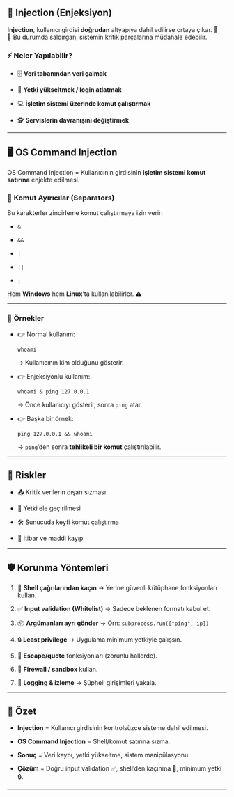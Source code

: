## 💉 **Injection (Enjeksiyon)**

**Injection**, kullanıcı girdisi **doğrudan** altyapıya dahil edilirse ortaya çıkar. 🚨  
🔑 Bu durumda saldırgan, sistemin kritik parçalarına müdahale edebilir.

### ⚡ **Neler Yapılabilir?**

- 🗄️ **Veri tabanından veri çalmak**
    
- 🔑 **Yetki yükseltmek / login atlatmak**
    
- 💻 **İşletim sistemi üzerinde komut çalıştırmak**
    
- 🕵️ **Servislerin davranışını değiştirmek**
    

---

## 🖥️ **OS Command Injection**

OS Command Injection = Kullanıcının girdisinin **işletim sistemi komut satırına** enjekte edilmesi.

### 🔗 **Komut Ayırıcılar (Separators)**

Bu karakterler zincirleme komut çalıştırmaya izin verir:

- `&`
    
- `&&`
    
- `|`
    
- `||`
    
- `;`
    

Hem **Windows** hem **Linux**’ta kullanılabilirler. ⚠️

---

### 🧪 **Örnekler**

- 👉 Normal kullanım:
    
    ```
    whoami
    ```
    
    → Kullanıcının kim olduğunu gösterir.
    
- 👉 Enjeksiyonlu kullanım:
    
    ```
    whoami & ping 127.0.0.1
    ```
    
    → Önce kullanıcıyı gösterir, sonra `ping` atar.
    
- 👉 Başka bir örnek:
    
    ```
    ping 127.0.0.1 && whoami
    ```
    
    → `ping`’den sonra **tehlikeli bir komut** çalıştırılabilir.
    

---

## 🚧 **Riskler**

- 📤 Kritik verilerin dışarı sızması
    
- 🔐 Yetki ele geçirilmesi
    
- 🛠️ Sunucuda keyfi komut çalıştırma
    
- 💸 İtibar ve maddi kayıp
    

---

## 🛡️ **Korunma Yöntemleri**

1. 🚫 **Shell çağrılarından kaçın** → Yerine güvenli kütüphane fonksiyonları kullan.
    
2. ✅ **Input validation (Whitelist)** → Sadece beklenen formatı kabul et.
    
3. 📦 **Argümanları ayrı gönder** → Örn: `subprocess.run(["ping", ip])`
    
4. 🔒 **Least privilege** → Uygulama minimum yetkiyle çalışsın.
    
5. 🧩 **Escape/quote** fonksiyonları (zorunlu hallerde).
    
6. 🧱 **Firewall / sandbox** kullan.
    
7. 📜 **Logging & izleme** → Şüpheli girişimleri yakala.
    

---

## 🧠 **Özet**

- **Injection** = Kullanıcı girdisinin kontrolsüzce sisteme dahil edilmesi.
    
- **OS Command Injection** = Shell/komut satırına sızma.
    
- **Sonuç** = Veri kaybı, yetki yükseltme, sistem manipülasyonu.
    
- **Çözüm** = Doğru input validation ✅, shell’den kaçınma 🚫, minimum yetki 🔒.
    

---